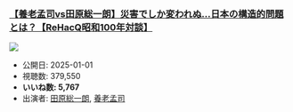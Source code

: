 ### [【養老孟司vs田原総一朗】災害でしか変われぬ…日本の構造的問題とは？【ReHacQ昭和100年対談】](https://www.youtube.com/watch?v=zhJYomXARsU)
[![](https://img.youtube.com/vi/zhJYomXARsU/sddefault.jpg)](https://www.youtube.com/watch?v=zhJYomXARsU)
-   公開日: 2025-01-01
-   視聴数: 379,550
-   **いいね数: 5,767**
-   出演者: [田原総一朗](/rehacq_fan/people/田原総一朗 "wikilink"), [養老孟司](/rehacq_fan/people/養老孟司 "wikilink")
